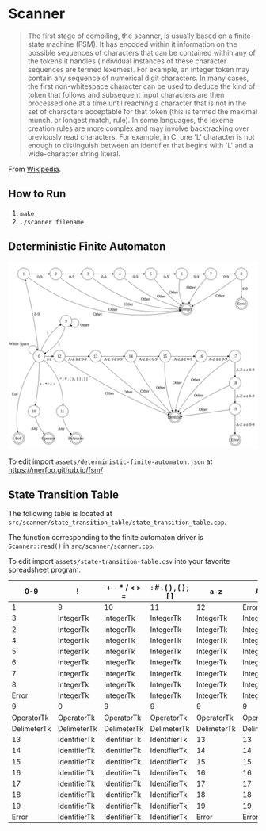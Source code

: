 # Scanner

> The first stage of compiling, the scanner, is usually based on a finite-state machine (FSM). It has encoded within it information on the possible sequences of characters that can be contained within any of the tokens it handles (individual instances of these character sequences are termed lexemes). For example, an integer token may contain any sequence of numerical digit characters. In many cases, the first non-whitespace character can be used to deduce the kind of token that follows and subsequent input characters are then processed one at a time until reaching a character that is not in the set of characters acceptable for that token (this is termed the maximal munch, or longest match, rule). In some languages, the lexeme creation rules are more complex and may involve backtracking over previously read characters. For example, in C, one 'L' character is not enough to distinguish between an identifier that begins with 'L' and a wide-character string literal.

From [Wikipedia](https://en.wikipedia.org/wiki/Lexical_analysis).

## How to Run
1. `make`
2. `./scanner filename`

## Deterministic Finite Automaton
![Deterministic Finite Automaton](assets/deterministic-finite-automaton.png)

To edit import `assets/deterministic-finite-automaton.json` at https://merfoo.github.io/fsm/


## State Transition Table

The following table is located at `src/scanner/state_transition_table/state_transition_table.cpp`.

The function corresponding to the finite automaton driver is `Scanner::read()` in `src/scanner/scanner.cpp`.

To edit import `assets/state-transition-table.csv` into your favorite spreadsheet program.

| 0-9         | !            | + - * / < > = | : # . ( ) , { } ; [ ] | a-z         | A-Z         | EoF          | White Space  | 
|-------------|--------------|---------------|-----------------------|-------------|-------------|--------------|--------------| 
| 1           | 9            | 10            | 11                    | 12          | Error       | EoFTk        | 0            | 
| 3           | IntegerTk    | IntegerTk     | IntegerTk             | IntegerTk   | IntegerTk   | IntegerTk    | IntegerTk    | 
| 2           | IntegerTk    | IntegerTk     | IntegerTk             | IntegerTk   | IntegerTk   | IntegerTk    | IntegerTk    | 
| 4           | IntegerTk    | IntegerTk     | IntegerTk             | IntegerTk   | IntegerTk   | IntegerTk    | IntegerTk    | 
| 5           | IntegerTk    | IntegerTk     | IntegerTk             | IntegerTk   | IntegerTk   | IntegerTk    | IntegerTk    | 
| 6           | IntegerTk    | IntegerTk     | IntegerTk             | IntegerTk   | IntegerTk   | IntegerTk    | IntegerTk    | 
| 7           | IntegerTk    | IntegerTk     | IntegerTk             | IntegerTk   | IntegerTk   | IntegerTk    | IntegerTk    | 
| 8           | IntegerTk    | IntegerTk     | IntegerTk             | IntegerTk   | IntegerTk   | IntegerTk    | IntegerTk    | 
| Error       | IntegerTk    | IntegerTk     | IntegerTk             | IntegerTk   | IntegerTk   | IntegerTk    | IntegerTk    | 
| 9           | 0            | 9             | 9                     | 9           | 9           | 9            | 9            | 
| OperatorTk  | OperatorTk   | OperatorTk    | OperatorTk            | OperatorTk  | OperatorTk  | OperatorTk   | OperatorTk   | 
| DelimeterTk | DelimeterTk  | DelimeterTk   | DelimeterTk           | DelimeterTk | DelimeterTk | DelimeterTk  | DelimeterTk  | 
| 13          | IdentifierTk | IdentifierTk  | IdentifierTk          | 13          | 13          | IdentifierTk | IdentifierTk | 
| 14          | IdentifierTk | IdentifierTk  | IdentifierTk          | 14          | 14          | IdentifierTk | IdentifierTk | 
| 15          | IdentifierTk | IdentifierTk  | IdentifierTk          | 15          | 15          | IdentifierTk | IdentifierTk | 
| 16          | IdentifierTk | IdentifierTk  | IdentifierTk          | 16          | 16          | IdentifierTk | IdentifierTk | 
| 17          | IdentifierTk | IdentifierTk  | IdentifierTk          | 17          | 17          | IdentifierTk | IdentifierTk | 
| 18          | IdentifierTk | IdentifierTk  | IdentifierTk          | 18          | 18          | IdentifierTk | IdentifierTk | 
| 19          | IdentifierTk | IdentifierTk  | IdentifierTk          | 19          | 19          | IdentifierTk | IdentifierTk | 
| Error       | IdentifierTk | IdentifierTk  | IdentifierTk          | Error       | Error       | IdentifierTk | IdentifierTk | 

